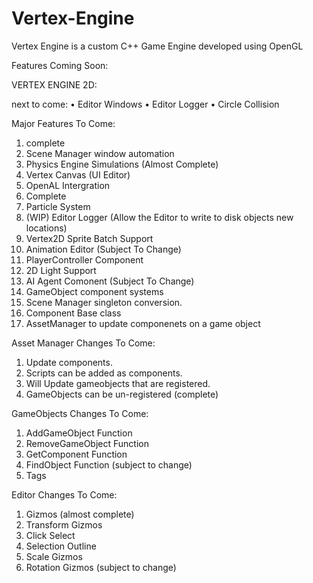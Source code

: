 # Vertex-Engine
Vertex Engine is a custom C++ Game Engine developed using OpenGL

 Features Coming Soon:
 
 VERTEX ENGINE 2D:

next to come:
 • Editor Windows
 • Editor Logger
 • Circle Collision
 

Major Features To Come:

 1. complete
 2. Scene Manager window automation 
 3. Physics Engine Simulations (Almost Complete)
 4. Vertex Canvas (UI Editor)
 5. OpenAL Intergration
 6. Complete
 7. Particle System
 8. (WIP) Editor Logger (Allow the Editor to write to disk objects new locations)
 9. Vertex2D Sprite Batch Support
 10. Animation Editor (Subject To Change)
 11. PlayerController Component
 12. 2D Light Support
 13. AI Agent Comonent (Subject To Change)
 14. GameObject component systems
 15. Scene Manager singleton conversion.
 16. Component Base class
 17. AssetManager to update componenets on a game object
 
Asset Manager Changes To Come:

 1. Update components.
 2. Scripts can be added as components.
 3. Will Update gameobjects that are registered.
 4. GameObjects can be un-registered (complete)

GameObjects Changes To Come:

 1. AddGameObject Function
 2. RemoveGameObject Function
 3. GetComponent Function
 4. FindObject Function (subject to change)
 5. Tags

Editor Changes To Come:

 1. Gizmos (almost complete)
 2. Transform Gizmos
 3. Click Select
 4. Selection Outline
 5. Scale Gizmos
 6. Rotation Gizmos (subject to change)
 
